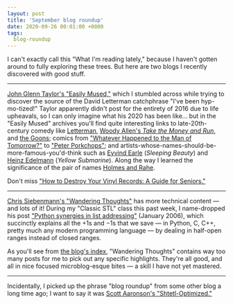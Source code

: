 ```yaml
---
layout: post
title: 'September blog roundup'
date: 2020-09-26 00:01:00 +0000
tags:
  blog-roundup
---
```


I can't exactly call this "What I'm reading lately," because I haven't gotten around
to fully exploring these trees. But here are two blogs I recently discovered
with good stuff.

----

[John Glenn Taylor's "Easily Mused,"](https://johnglenntaylor.blogspot.com/)
which I stumbled across while trying to discover the source of the David Letterman catchphrase
"I've been hyp-mo-tized!" Taylor apparently didn't post for the entirety of 2016
due to life upheavals, so I can only imagine what his 2020 has been like... but
in the "Easily Mused" archives you'll find quite interesting links to late-20th-century
comedy like
[Letterman](https://johnglenntaylor.blogspot.com/2011/11/lotus-of-countless-petals.html),
[Woody Allen's _Take the Money and Run_](https://johnglenntaylor.blogspot.com/2019/08/woody-allens-first-real-movie-turns-50.html),
and [the Goons](https://johnglenntaylor.blogspot.com/2015/08/goon-with-wind-or-how-i-stopped.html);
comics from ["Whatever Happened to the Man of Tomorrow?"](https://johnglenntaylor.blogspot.com/2019/08/the-last-superman-story.html)
to ["Peter Porkchops"](https://johnglenntaylor.blogspot.com/2014/09/tales-from-earth-c-1-bo-bunny-story-by.html);
and artists-whose-names-should-be-more-famous-you'd-think such as
[Eyvind Earle](https://johnglenntaylor.blogspot.com/2011/11/lotus-of-countless-petals.html)
(_Sleeping Beauty_) and
[Heinz Edelmann](https://johnglenntaylor.blogspot.com/2015/11/heinz-edelmann-before-and-after-yellow.html)
(_Yellow Submarine_). Along the way I learned the significance of the pair of names
[Holmes and Rahe](https://en.wikipedia.org/wiki/Holmes_and_Rahe_stress_scale).

Don't miss ["How to Destroy Your Vinyl Records: A Guide for Seniors."](https://johnglenntaylor.blogspot.com/2015/11/how-to-destroy-your-vinyl-records-guide.html)

----

[Chris Siebenmann's "Wandering Thoughts"](https://utcc.utoronto.ca/~cks/space/blog/)
has more technical content — and lots of it!
During my "Classic STL" class this past week, I name-dropped his post
["Python synergies in list addressing"](https://utcc.utoronto.ca/~cks/space/blog/python/PythonListSynergies)
(January 2006), which succinctly explains all the +1s and &minus;1s that we save —
in Python, C, C++, pretty much any modern programming language — by dealing in half-open ranges
instead of closed ranges.

As you'll see from [the blog's index](https://utcc.utoronto.ca/~cks/space/blog/__Index),
"Wandering Thoughts" contains way too many posts for me to pick out any specific highlights.
They're all good, and all in nice focused microblog-esque bites — a skill I have not yet mastered.

----

Incidentally, I picked up the phrase "blog roundup" from some other blog a long time ago;
I want to say it was [Scott Aaronson's "Shtetl-Optimized."](https://www.scottaaronson.com/blog/)
